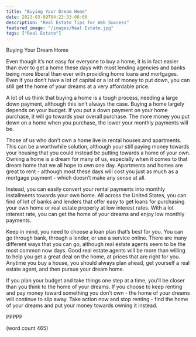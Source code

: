 ```yaml
---
title: "Buying Your Dream Home"
date: 2023-03-09T04:23:33-08:00
description: "Real Estate Tips for Web Success"
featured_image: "/images/Real Estate.jpg"
tags: ["Real Estate"]
---
```


Buying Your Dream Home

Even though it’s not easy for everyone to buy a home, it is in fact easier than ever to get a home these days with most lending agencies and banks being more liberal than ever with providing home loans and mortgages.  Even if you don’t have a lot of capital or a lot of money to put down, you can still get the home of your dreams at a very affordable price.

A lot of us think that buying a home is a tough process, needing a large down payment, although this isn’t always the case.  Buying a home largely depends on your budget.  If you put a down payment on your home purchase, it will go towards your overall purchase.  The more money you put down on a home when you purchase, the lower your monthly payments will be.

Those of us who don’t own a home live in rental houses and apartments.  This can be a worthwhile solution, although your still paying money towards your housing that you could instead be putting towards a home of your own.  Owning a home is a dream for many of us, especially when it comes to that dream home that we all hope to own one day.  Apartments and homes are great to rent - although most these days will cost you just as much as a mortgage payment - which doesn’t make any sense at all.

Instead, you can easily convert your rental payments into monthly installments towards your own home.  All across the United States, you can find of lot of banks and lenders that offer easy to get loans for purchasing your own home or real estate property at low interest rates.  With a lot interest rate, you can get the home of your dreams and enjoy low monthly payments.

Keep in mind, you need to choose a loan plan that’s best for you.  You can go through bank, through a lender, or use a service online. There are many different ways that you can go, although real estate agents seem to be the most common now days.  Good real estate agents will be more than willing to help you get a great deal on the home, at prices that are right for you.  Anytime you buy a house, you should always plan ahead, get yourself a real estate agent, and then pursue your dream home.

If you plan your budget and take things one step at a time, you’ll be closer than you think to the home of your dreams.  If you choose to keep renting and pay money toward something you don’t own - the home of your dreams will continue to slip away.  Take action now and stop renting - find the home of your dreams and put your money towards owning it instead.

PPPPP

(word count 465)
